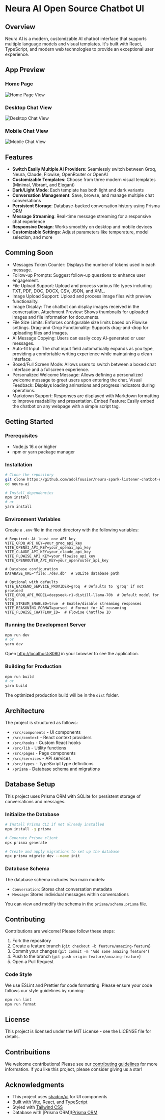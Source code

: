 
# Neura AI Open Source Chatbot UI

## Overview

Neura AI is a modern, customizable AI chatbot interface that supports multiple language models and visual templates. It's built with React, TypeScript, and modern web technologies to provide an exceptional user experience.

## App Preview

### Home Page
![Home Page View](https://neuraai.blob.core.windows.net/uploads/neura-spark-listener-preview-vertical.png)

### Desktop Chat View
![Desktop Chat View](https://neuraai.blob.core.windows.net/uploads/neura-spark-listener-preview.png)

### Mobile Chat View
![Mobile Chat View](https://neuraai.blob.core.windows.net/uploads/neura-spark-chatbot-preview-mobile.png)

## Features

- **Switch Easily Multiple AI Providers**: Seamlessly switch between Groq, Neura, Claude, Flowise, OpenRouter or OpenAI
- **Customizable Templates**: Choose from three modern visual templates (Minimal, Vibrant, and Elegant)
- **Dark/Light Mode**: Each template has both light and dark variants
- **Conversation Management**: Save, browse, and manage multiple chat conversations
- **Persistent Storage**: Database-backed conversation history using Prisma ORM
- **Message Streaming**: Real-time message streaming for a responsive chat experience
- **Responsive Design**: Works smoothly on desktop and mobile devices
- **Customizable Settings**: Adjust parameters like temperature, model selection, and more

## Comming Soon
- Messages Token Counter: Displays the number of tokens used in each message.
- Follow-up Prompts: Suggest follow-up questions to enhance user engagement.
- File Upload Support: Upload and process various file types including TXT, PDF, DOC, DOCX, CSV, JSON, and XML.
- Image Upload Support: Upload and process image files with preview functionality.
- Image Display: The chatbot can display images received in the conversation.
Attachment Preview: Shows thumbnails for uploaded images and file information for documents.
- File Size Limits: Enforces configurable size limits based on Flowise settings.
Drag-and-Drop Functionality: Supports drag-and-drop for uploading files and images.
- AI Message Copying: Users can easily copy AI-generated or user messages.
- Auto-fit Input: The chat input field automatically expands as you type, providing a comfortable writing experience while maintaining a clean interface.
- Boxed/Full Screen Mode: Allows users to switch between a boxed chat interface and a fullscreen experience.
- Personalized Welcome Message: Allows defining a personalized welcome message to greet users upon entering the chat.
Visual Feedback: Displays loading animations and progress indicators during operations.
- Markdown Support: Responses are displayed with Markdown formatting to improve readability and presentation.
Embed Feature: Easily embed the chatbot on any webpage with a simple script tag.


## Getting Started

### Prerequisites

- Node.js 16.x or higher
- npm or yarn package manager

### Installation

```bash
# Clone the repository
git clone https://github.com/adolfousier/neura-spark-listener-chatbot-ui
cd neura-ai

# Install dependencies
npm install
# or
yarn install
```

### Environment Variables

Create a `.env` file in the root directory with the following variables:

```
# Required: At least one API key
VITE_GROQ_API_KEY=your_groq_api_key
VITE_OPENAI_API_KEY=your_openai_api_key
VITE_CLAUDE_API_KEY=your_claude_api_key
VITE_FLOWISE_API_KEY=your_flowise_api_key
VITE_OPENROUTER_API_KEY=your_openrouter_api_key

# Database configuration
DATABASE_URL="file:./dev.db"  # SQLite database path

# Optional with defaults
VITE_BACKEND_SERVICE_PROVIDER=groq  # Defaults to 'groq' if not provided
VITE_GROQ_API_MODEL=deepseek-r1-distill-llama-70b  # Default model for Groq
VITE_STREAM_ENABLED=true  # Enable/disable streaming responses
VITE_REASONING_FORMAT=parsed  # Format for AI reasoning
VITE_FLOWISE_CHATFLOW_ID=  # Flowise Chatflow ID
```

### Running the Development Server

```bash
npm run dev
# or
yarn dev
```

Open [http://localhost:8080](http://localhost:8080) in your browser to see the application.

### Building for Production

```bash
npm run build
# or
yarn build
```

The optimized production build will be in the `dist` folder.

## Architecture

The project is structured as follows:

- `/src/components` - UI components
- `/src/context` - React context providers
- `/src/hooks` - Custom React hooks
- `/src/lib` - Utility functions
- `/src/pages` - Page components
- `/src/services` - API services
- `/src/types` - TypeScript type definitions
- `/prisma` - Database schema and migrations

## Database Setup

This project uses Prisma ORM with SQLite for persistent storage of conversations and messages.

### Initialize the Database

```bash
# Install Prisma CLI if not already installed
npm install -g prisma

# Generate Prisma client
npx prisma generate

# Create and apply migrations to set up the database
npx prisma migrate dev --name init
```

### Database Schema

The database schema includes two main models:

- `Conversation`: Stores chat conversation metadata
- `Message`: Stores individual messages within conversations

You can view and modify the schema in the `prisma/schema.prisma` file.

## Contributing

Contributions are welcome! Please follow these steps:

1. Fork the repository
2. Create a feature branch (`git checkout -b feature/amazing-feature`)
3. Commit your changes (`git commit -m 'Add some amazing feature'`)
4. Push to the branch (`git push origin feature/amazing-feature`)
5. Open a Pull Request

### Code Style

We use ESLint and Prettier for code formatting. Please ensure your code follows our style guidelines by running:

```bash
npm run lint
npm run format
```

## License

This project is licensed under the MIT License - see the LICENSE file for details.

## Contribuitions
We welcome contributions! Please see our [contributing guidelines](contributing.md) for more information. If you like this project, please consider giving us a star!

## Acknowledgments

- This project uses [shadcn/ui](https://ui.shadcn.com/) for UI components
- Built with [Vite](https://vitejs.dev/), [React](https://reactjs.org/), and [TypeScript](https://www.typescriptlang.org/)
- Styled with [Tailwind CSS](https://tailwindcss.com/)
- Database with [Prisma ORM]([Prisma ORM](prisma.io/)